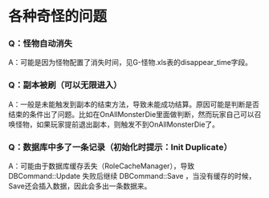 # 各种奇怪的问题

### Q：怪物自动消失

A：可能是因为怪物配置了消失时间，见G-怪物.xls表的disappear_time字段。

### Q：副本被刷（可以无限进入）

A：一般是未能触发到副本的结束方法，导致未能成功结算。原因可能是判断是否结束的条件出了问题。比如在OnAllMonsterDie里面做判断，然而玩家自己可以召唤怪物，如果玩家提前退出副本，则触发不到OnAllMonsterDie了。

### Q：数据库中多了一条记录（初始化时提示：Init Duplicate）

A：可能由于数据库缓存丢失（RoleCacheManager），导致 DBCommand::Update 失败后继续 DBCommand::Save ，当没有缓存的时候，Save还会插入数据，因此会多出一条数据来。
